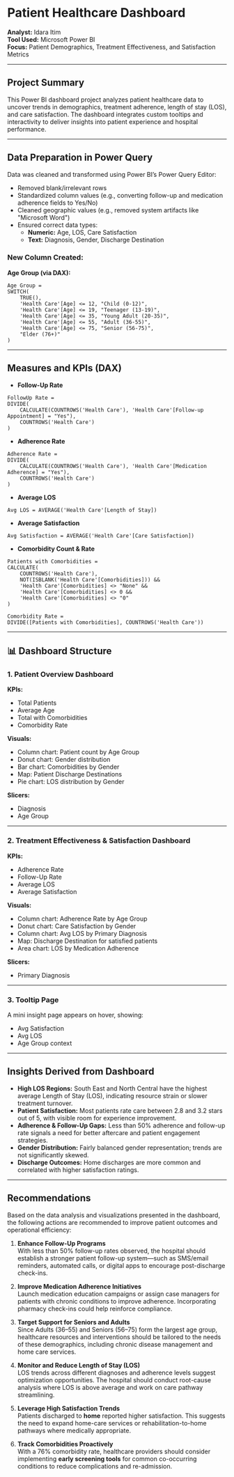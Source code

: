 #  Patient Healthcare Dashboard

**Analyst:** Idara Itim  
**Tool Used:** Microsoft Power BI  
**Focus:** Patient Demographics, Treatment Effectiveness, and Satisfaction Metrics  

---

##  Project Summary

This Power BI dashboard project analyzes patient healthcare data to uncover trends in demographics, treatment adherence, length of stay (LOS), and care satisfaction. The dashboard integrates custom tooltips and interactivity to deliver insights into patient experience and hospital performance.

---

##  Data Preparation in Power Query

Data was cleaned and transformed using Power BI’s Power Query Editor:

- Removed blank/irrelevant rows
- Standardized column values (e.g., converting follow-up and medication adherence fields to Yes/No)
- Cleaned geographic values (e.g., removed system artifacts like "Microsoft Word")
- Ensured correct data types:
  - **Numeric:** Age, LOS, Care Satisfaction
  - **Text:** Diagnosis, Gender, Discharge Destination

###  New Column Created:

**Age Group (via DAX):**
```DAX
Age Group = 
SWITCH(
    TRUE(),
    'Health Care'[Age] <= 12, "Child (0-12)",
    'Health Care'[Age] <= 19, "Teenager (13-19)",
    'Health Care'[Age] <= 35, "Young Adult (20-35)",
    'Health Care'[Age] <= 55, "Adult (36-55)",
    'Health Care'[Age] <= 75, "Senior (56-75)",
    "Elder (76+)"
)
```

---

##  Measures and KPIs (DAX)

- **Follow-Up Rate**
```DAX
FollowUp Rate = 
DIVIDE(
    CALCULATE(COUNTROWS('Health Care'), 'Health Care'[Follow-up Appointment] = "Yes"),
    COUNTROWS('Health Care')
)
```

- **Adherence Rate**
```DAX
Adherence Rate = 
DIVIDE(
    CALCULATE(COUNTROWS('Health Care'), 'Health Care'[Medication Adherence] = "Yes"),
    COUNTROWS('Health Care')
)
```

- **Average LOS**
```DAX
Avg LOS = AVERAGE('Health Care'[Length of Stay])
```

- **Average Satisfaction**
```DAX
Avg Satisfaction = AVERAGE('Health Care'[Care Satisfaction])
```

- **Comorbidity Count & Rate**
```DAX
Patients with Comorbidities = 
CALCULATE(
    COUNTROWS('Health Care'),
    NOT(ISBLANK('Health Care'[Comorbidities])) &&
    'Health Care'[Comorbidities] <> "None" &&
    'Health Care'[Comorbidities] <> 0 &&
    'Health Care'[Comorbidities] <> "0"
)

Comorbidity Rate = 
DIVIDE([Patients with Comorbidities], COUNTROWS('Health Care'))
```

---

## 📊 Dashboard Structure

### 1. Patient Overview Dashboard

**KPIs:**
- Total Patients
- Average Age
- Total with Comorbidities
- Comorbidity Rate

**Visuals:**
- Column chart: Patient count by Age Group
- Donut chart: Gender distribution
- Bar chart: Comorbidities by Gender
- Map: Patient Discharge Destinations
- Pie chart: LOS distribution by Gender

**Slicers:**
- Diagnosis
- Age Group

---

### 2. Treatment Effectiveness & Satisfaction Dashboard

**KPIs:**
- Adherence Rate
- Follow-Up Rate
- Average LOS
- Average Satisfaction

**Visuals:**
- Column chart: Adherence Rate by Age Group
- Donut chart: Care Satisfaction by Gender
- Column chart: Avg LOS by Primary Diagnosis
- Map: Discharge Destination for satisfied patients
- Area chart: LOS by Medication Adherence

**Slicers:**
- Primary Diagnosis

---

### 3. Tooltip Page

A mini insight page appears on hover, showing:
- Avg Satisfaction
- Avg LOS
- Age Group context

---

##  Insights Derived from Dashboard

- **High LOS Regions:** South East and North Central have the highest average Length of Stay (LOS), indicating resource strain or slower treatment turnover.
- **Patient Satisfaction:** Most patients rate care between 2.8 and 3.2 stars out of 5, with visible room for experience improvement.
- **Adherence & Follow-Up Gaps:** Less than 50% adherence and follow-up rate signals a need for better aftercare and patient engagement strategies.
- **Gender Distribution:** Fairly balanced gender representation; trends are not significantly skewed.
- **Discharge Outcomes:** Home discharges are more common and correlated with higher satisfaction ratings.

---

##  Recommendations

Based on the data analysis and visualizations presented in the dashboard, the following actions are recommended to improve patient outcomes and operational efficiency:

1. **Enhance Follow-Up Programs**  
   With less than 50% follow-up rates observed, the hospital should establish a stronger patient follow-up system—such as SMS/email reminders, automated calls, or digital apps to encourage post-discharge check-ins.

2. **Improve Medication Adherence Initiatives**  
   Launch medication education campaigns or assign case managers for patients with chronic conditions to improve adherence. Incorporating pharmacy check-ins could help reinforce compliance.

3. **Target Support for Seniors and Adults**  
   Since Adults (36–55) and Seniors (56–75) form the largest age group, healthcare resources and interventions should be tailored to the needs of these demographics, including chronic disease management and home care services.

4. **Monitor and Reduce Length of Stay (LOS)**  
   LOS trends across different diagnoses and adherence levels suggest optimization opportunities. The hospital should conduct root-cause analysis where LOS is above average and work on care pathway streamlining.

5. **Leverage High Satisfaction Trends**  
   Patients discharged to **home** reported higher satisfaction. This suggests the need to expand home-care services or rehabilitation-to-home pathways where medically appropriate.

6. **Track Comorbidities Proactively**  
   With a 76% comorbidity rate, healthcare providers should consider implementing **early screening tools** for common co-occurring conditions to reduce complications and re-admission.

